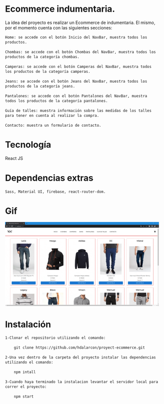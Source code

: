 # Ecommerce indumentaria.

La idea del proyecto es realizar un Ecommerce de indumentaria.
El mismo, por el momento cuenta con las siguientes secciones:

    Home: se accede con el botón Inicio del NavBar, muestra todos los productos.

    Chombas: se accede con el botón Chombas del NavBar, muestra todos los productos de la categoría chombas.

    Camperas: se accede con el botón Camperas del NavBar, muestra todos los productos de la categoría camperas.

    Jeans: se accede con el botón Jeans del NavBar, muestra todos los productos de la categoría jeans.

    Pantalones: se accede con el botón Pantalones del NavBar, muestra todos los productos de la categoría pantalones.

    Guía de talles: muestra información sobre las medidas de los talles para tener en cuenta al realizar la compra.

    Contacto: muestra un formulario de contacto.

# Tecnología

React JS

# Dependencias extras

    Sass, Material UI, firebase, react-router-dom.

# Gif

<p aling="center">
    <img width="600" src="./public/assets/Ecommerce_indumentaria.gif">
</p>

# Instalación

    1-Clonar el repositorio utilizando el comando:

        git clone https://github.com/hdalarcon/proyect-ecommerce.git

    2-Una vez dentro de la carpeta del proyecto instalar las dependencias utilizando el comando:

        npm intall

    3-Cuando haya terminado la instalacion levantar el servidor local para correr el proyecto:

        npm start
